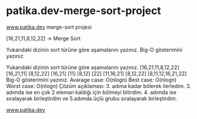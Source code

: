 # patika.dev-merge-sort-project
www.patika.dev merge-sort projesi

[16,21,11,8,12,22] -> Merge Sort

Yukarıdaki dizinin sort türüne göre aşamalarını yazınız. Big-O gösterimini yazınız.

Yukarıdaki dizinin sort türüne göre aşamalarını yazınız.
[16,21,11,8,12,22]
[16,21,11] [8,12,22]
[16,21] [11] [8,12] [22]
[11,16,21] [8,12,22]
[8,11,12,16,21,22]
Big-O gösterimini yazınız. Avarage case: O(nlogn) Best case: O(nlogn) Worst case: O(nlogn)
Çözüm açıklaması: 3. adıma kadar bölerek ilerledim. 3. adımda ise en çok 2 eleman kaldığı için bölmeyi bitirdim. 4. adımda ise sıralayarak birleştirdim ve 5.adımda üçlü grubu sıralayarak birleştirdim.

www.patika.dev
